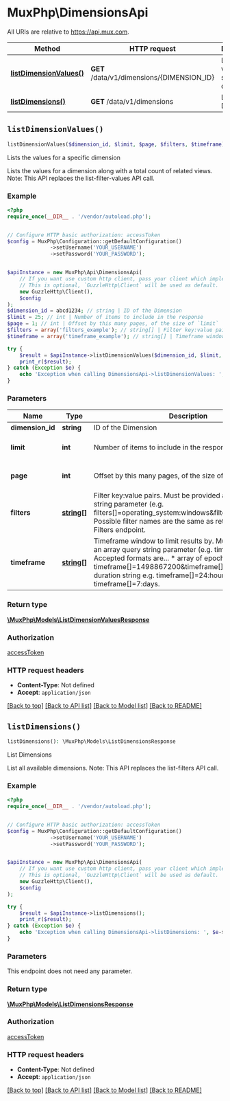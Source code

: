 # MuxPhp\DimensionsApi

All URIs are relative to https://api.mux.com.

Method | HTTP request | Description
------------- | ------------- | -------------
[**listDimensionValues()**](DimensionsApi.md#listDimensionValues) | **GET** /data/v1/dimensions/{DIMENSION_ID} | Lists the values for a specific dimension
[**listDimensions()**](DimensionsApi.md#listDimensions) | **GET** /data/v1/dimensions | List Dimensions


## `listDimensionValues()`

```php
listDimensionValues($dimension_id, $limit, $page, $filters, $timeframe): \MuxPhp\Models\ListDimensionValuesResponse
```

Lists the values for a specific dimension

Lists the values for a dimension along with a total count of related views.  Note: This API replaces the list-filter-values API call.

### Example

```php
<?php
require_once(__DIR__ . '/vendor/autoload.php');


// Configure HTTP basic authorization: accessToken
$config = MuxPhp\Configuration::getDefaultConfiguration()
              ->setUsername('YOUR_USERNAME')
              ->setPassword('YOUR_PASSWORD');


$apiInstance = new MuxPhp\Api\DimensionsApi(
    // If you want use custom http client, pass your client which implements `GuzzleHttp\ClientInterface`.
    // This is optional, `GuzzleHttp\Client` will be used as default.
    new GuzzleHttp\Client(),
    $config
);
$dimension_id = abcd1234; // string | ID of the Dimension
$limit = 25; // int | Number of items to include in the response
$page = 1; // int | Offset by this many pages, of the size of `limit`
$filters = array('filters_example'); // string[] | Filter key:value pairs. Must be provided as an array query string parameter (e.g. filters[]=operating_system:windows&filters[]=country:US). Possible filter names are the same as returned by the List Filters endpoint.
$timeframe = array('timeframe_example'); // string[] | Timeframe window to limit results by. Must be provided as an array query string parameter (e.g. timeframe[]=). Accepted formats are...   * array of epoch timestamps e.g. timeframe[]=1498867200&timeframe[]=1498953600   * duration string e.g. timeframe[]=24:hours or timeframe[]=7:days.

try {
    $result = $apiInstance->listDimensionValues($dimension_id, $limit, $page, $filters, $timeframe);
    print_r($result);
} catch (Exception $e) {
    echo 'Exception when calling DimensionsApi->listDimensionValues: ', $e->getMessage(), PHP_EOL;
}
```

### Parameters

Name | Type | Description  | Notes
------------- | ------------- | ------------- | -------------
 **dimension_id** | **string**| ID of the Dimension |
 **limit** | **int**| Number of items to include in the response | [optional] [default to 25]
 **page** | **int**| Offset by this many pages, of the size of &#x60;limit&#x60; | [optional] [default to 1]
 **filters** | [**string[]**](../Model/string.md)| Filter key:value pairs. Must be provided as an array query string parameter (e.g. filters[]&#x3D;operating_system:windows&amp;filters[]&#x3D;country:US). Possible filter names are the same as returned by the List Filters endpoint. | [optional]
 **timeframe** | [**string[]**](../Model/string.md)| Timeframe window to limit results by. Must be provided as an array query string parameter (e.g. timeframe[]&#x3D;). Accepted formats are...   * array of epoch timestamps e.g. timeframe[]&#x3D;1498867200&amp;timeframe[]&#x3D;1498953600   * duration string e.g. timeframe[]&#x3D;24:hours or timeframe[]&#x3D;7:days. | [optional]

### Return type

[**\MuxPhp\Models\ListDimensionValuesResponse**](../Model/ListDimensionValuesResponse.md)

### Authorization

[accessToken](../../README.md#accessToken)

### HTTP request headers

- **Content-Type**: Not defined
- **Accept**: `application/json`

[[Back to top]](#) [[Back to API list]](../../README.md#endpoints)
[[Back to Model list]](../../README.md#models)
[[Back to README]](../../README.md)

## `listDimensions()`

```php
listDimensions(): \MuxPhp\Models\ListDimensionsResponse
```

List Dimensions

List all available dimensions.  Note: This API replaces the list-filters API call.

### Example

```php
<?php
require_once(__DIR__ . '/vendor/autoload.php');


// Configure HTTP basic authorization: accessToken
$config = MuxPhp\Configuration::getDefaultConfiguration()
              ->setUsername('YOUR_USERNAME')
              ->setPassword('YOUR_PASSWORD');


$apiInstance = new MuxPhp\Api\DimensionsApi(
    // If you want use custom http client, pass your client which implements `GuzzleHttp\ClientInterface`.
    // This is optional, `GuzzleHttp\Client` will be used as default.
    new GuzzleHttp\Client(),
    $config
);

try {
    $result = $apiInstance->listDimensions();
    print_r($result);
} catch (Exception $e) {
    echo 'Exception when calling DimensionsApi->listDimensions: ', $e->getMessage(), PHP_EOL;
}
```

### Parameters

This endpoint does not need any parameter.

### Return type

[**\MuxPhp\Models\ListDimensionsResponse**](../Model/ListDimensionsResponse.md)

### Authorization

[accessToken](../../README.md#accessToken)

### HTTP request headers

- **Content-Type**: Not defined
- **Accept**: `application/json`

[[Back to top]](#) [[Back to API list]](../../README.md#endpoints)
[[Back to Model list]](../../README.md#models)
[[Back to README]](../../README.md)
